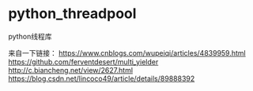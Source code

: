 # python_threadpool

python线程库

来自一下链接：
https://www.cnblogs.com/wupeiqi/articles/4839959.html
https://github.com/ferventdesert/multi_yielder
http://c.biancheng.net/view/2627.html
https://blog.csdn.net/lincoco49/article/details/89888392

